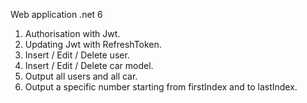 Web application .net 6
1. Authorisation with Jwt.
2. Updating Jwt with RefreshToken.
3. Insert / Edit / Delete user.
4. Insert / Edit / Delete car model.
5. Output all users and all car.
6. Output a specific number starting from firstIndex and to lastIndex.
